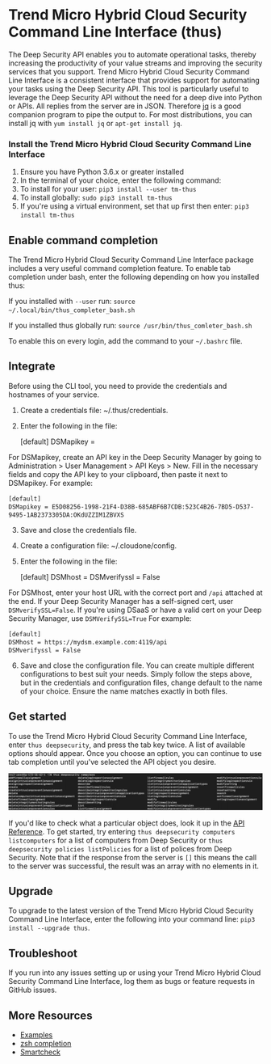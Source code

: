
# Trend Micro Hybrid Cloud Security Command Line Interface (thus)

The Deep Security API enables you to automate operational tasks, thereby increasing the productivity of your value streams and improving the security services that you support. Trend Micro Hybrid Cloud Security Command Line Interface is a consistent interface that provides support for automating your tasks using the Deep Security API. This tool is particularly useful to leverage the Deep Security API without the need for a deep dive into Python or APIs.
All replies from the server are in JSON. Therefore [jq](https://stedolan.github.io/jq/) is a good companion program to pipe the output to. For most distributions, you can install jq with `yum install jq` or `apt-get install jq`.

### Install the Trend Micro Hybrid Cloud Security Command Line Interface

1.	Ensure you have Python 3.6.x or greater installed
2.	In the terminal of your choice, enter the following command: 
3.	To install for your user: `pip3 install --user tm-thus`
4.	To install globally: `sudo pip3 install tm-thus`
5.	If you're using a virtual environment, set that up first then enter: `pip3 install tm-thus`

## Enable command completion

The Trend Micro Hybrid Cloud Security Command Line Interface package includes a very useful command completion feature.
To enable tab completion under bash, enter the following depending on how you installed thus:

If you installed with `--user` run:
`source ~/.local/bin/thus_completer_bash.sh`

If you installed thus globally run:
`source /usr/bin/thus_comleter_bash.sh`

To enable this on every login, add the command to your `~/.bashrc` file. 

## Integrate

Before using the CLI tool, you need to provide the credentials and hostnames of your service.
1.	Create a credentials file: ~/.thus/credentials.
2.	Enter the following in the file:

    [default]
    DSMapikey =

For DSMapikey, create an API key in the Deep Security Manager by going to Administration > User Management > API Keys > New. Fill in the necessary fields and copy the API key to your clipboard, then paste it next to DSMapikey. For example:

    [default]
    DSMapikey = E5D08256-1998-21F4-D38B-685ABF6B7CDB:523C4B26-7BD5-D537-9495-1AB2373305DA:OKdUZZIM1ZBVXS

3.	Save and close the credentials file.
4.	Create a configuration file: ~/.cloudone/config.
5.	Enter the following in the file:

    [default]
    DSMhost =
    DSMverifyssl = False
    
For DSMhost, enter your host URL with the correct port and `/api` attached at the end. If your Deep Security Manager has a self-signed cert, user `DSMverifySSL=False`. If you're using DSaaS or have a valid cert on your Deep Security Manager, use `DSMVerifySSL=True` For example:

    [default]
    DSMhost = https://mydsm.example.com:4119/api
    DSMverifyssl = False

6.	Save and close the configuration file.
You can create multiple different configurations to best suit your needs. Simply follow the steps above, but in the credentials and configuration files, change default to the name of your choice. Ensure the name matches exactly in both files.

## Get started

To use the Trend Micro Hybrid Cloud Security Command Line Interface, enter `thus deepsecurity`, and press the tab key twice. A list of available options should appear.
Once you choose an option, you can continue to use tab completion until you've selected the API object you desire.

 ![](doc/img/API_CLI.png)

If you'd like to check what a particular object does, look it up in the [API Reference](https://automation.deepsecurity.trendmicro.com).
To get started, try entering `thus deepsecurity computers listcomputers` for a list of computers from Deep Security or `thus deepsecurity policies listPolicies` for a list of polices from Deep Security. Note that if the response from the server is `[]` this means the call to the server was successful, the result was an array with no elements in it. 

## Upgrade

To upgrade to the latest version of the Trend Micro Hybrid Cloud Security Command Line Interface, enter the following into your command line: `pip3 install --upgrade thus`.

## Troubleshoot

If you run into any issues setting up or using your Trend Micro Hybrid Cloud Security Command Line Interface, log them as bugs or feature requests in GitHub issues.

## More Resources

- [Examples](doc/example.md)
- [zsh completion](doc/zsh.md)
- [Smartcheck](doc/smartcheck.md)

